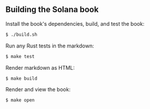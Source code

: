 Building the Solana book
---

Install the book's dependencies, build, and test the book:

```bash
$ ./build.sh
```

Run any Rust tests in the markdown:

```bash
$ make test
```

Render markdown as HTML:

```bash
$ make build
```

Render and view the book:

```bash
$ make open
```
